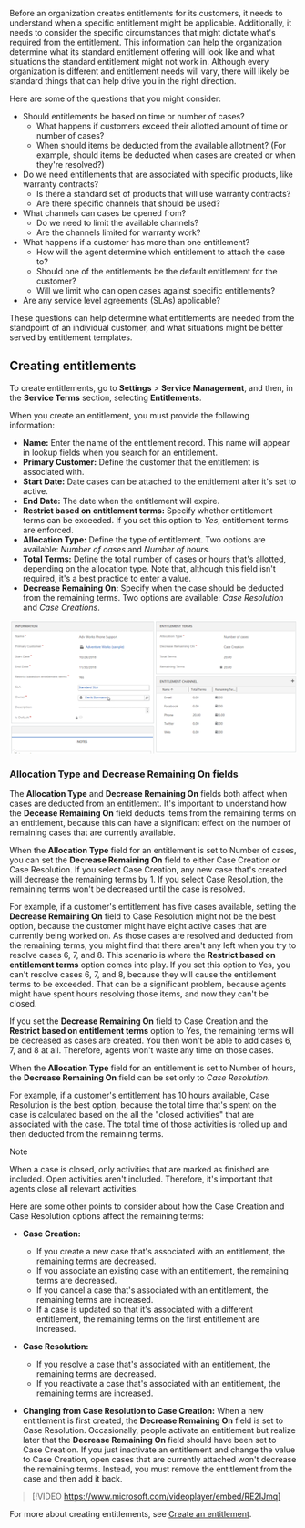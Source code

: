 Before an organization creates entitlements for its customers, it needs to understand when a specific entitlement might be applicable. Additionally, it needs to consider the specific circumstances that might dictate what's required from the entitlement. This information can help the organization determine what its standard entitlement offering will look like and what situations the standard entitlement might not work in. Although every organization is different and entitlement needs will vary, there will likely be standard things that can help drive you in the right direction.

Here are some of the questions that you might consider:

- Should entitlements be based on time or number of cases?
    - What happens if customers exceed their allotted amount of time or number of cases?
    - When should items be deducted from the available allotment? (For example, should items be deducted when cases are created or when they're resolved?)
- Do we need entitlements that are associated with specific products, like warranty contracts?
    - Is there a standard set of products that will use warranty contracts?
    - Are there specific channels that should be used?
- What channels can cases be opened from?
    - Do we need to limit the available channels?
    - Are the channels limited for warranty work?
- What happens if a customer has more than one entitlement?
    - How will the agent determine which entitlement to attach the case to?
    - Should one of the entitlements be the default entitlement for the customer?
    - Will we limit who can open cases against specific entitlements?
- Are any service level agreements (SLAs) applicable?

These questions can help determine what entitlements are needed from the standpoint of an individual customer, and what situations might be better served by entitlement templates.

## Creating entitlements

To create entitlements, go to **Settings** \> **Service Management**, and then, in the **Service Terms** section, selecting **Entitlements**.

When you create an entitlement, you must provide the following information:

- **Name:** Enter the name of the entitlement record. This name will appear in lookup fields when you search for an entitlement.
- **Primary Customer:** Define the customer that the entitlement is associated with.
- **Start Date:** Date cases can be attached to the entitlement after it's set to active.
- **End Date:** The date when the entitlement will expire.
- **Restrict based on entitlement terms:** Specify whether entitlement terms can be exceeded. If you set this option to *Yes*, entitlement terms are enforced.
- **Allocation Type:** Define the type of entitlement. Two options are available: *Number of cases* and *Number of hours*.
- **Total Terms:** Define the total number of cases or hours that's allotted, depending on the allocation type. Note that, although this field isn't required, it's a best practice to enter a value.
- **Decrease Remaining On:** Specify when the case should be deducted from the remaining terms. Two options are available: *Case Resolution* and *Case Creations*.

![Creating entitlements](../media/EN-Unit2-1.png)

### Allocation Type and Decrease Remaining On fields

The **Allocation Type** and **Decrease Remaining On** fields both affect when cases are deducted from an entitlement. It's important to understand how the **Decease Remaining On** field deducts items from the remaining terms on an entitlement, because this can have a significant effect on the number of remaining cases that are currently available.

When the **Allocation Type** field for an entitlement is set to Number of cases, you can set the **Decrease Remaining On** field to either Case Creation or Case Resolution. If you select Case Creation, any new case that's created will decrease the remaining terms by 1. If you select Case Resolution, the remaining terms won't be decreased until the case is resolved.

For example, if a customer's entitlement has five cases available, setting the **Decrease Remaining On** field to Case Resolution might not be the best option, because the customer might have eight active cases that are currently being worked on. As those cases are resolved and deducted from the remaining terms, you might find that there aren't any left when you try to resolve cases 6, 7, and 8. This scenario is where the **Restrict based on entitlement terms** option comes into play. If you set this option to Yes, you can't resolve cases 6, 7, and 8, because they will cause the entitlement terms to be exceeded. That can be a significant problem, because agents might have spent hours resolving those items, and now they can't be closed.

If you set the **Decrease Remaining On** field to Case Creation and the **Restrict based on entitlement terms** option to Yes, the remaining terms will be decreased as cases are created. You then won't be able to add cases 6, 7, and 8 at all. Therefore, agents won't waste any time on those cases.

When the **Allocation Type** field for an entitlement is set to Number of hours, the **Decrease Remaining On** field can be set only to *Case Resolution*.

For example, if a customer's entitlement has 10 hours available, Case Resolution is the best option, because the total time that's spent on the case is calculated based on the all the "closed activities" that are associated with the case. The total time of those activities is rolled up and then deducted from the remaining terms.

> [!NOTE]
> When a case is closed, only activities that are marked as finished are included. Open activities aren't included. Therefore, it's important that agents close all relevant activities.

Here are some other points to consider about how the Case Creation and Case Resolution options affect the remaining terms:

- **Case Creation:**
    - If you create a new case that's associated with an entitlement, the remaining terms are decreased.
    - If you associate an existing case with an entitlement, the remaining terms are decreased.
    - If you cancel a case that's associated with an entitlement, the remaining terms are increased.
    - If a case is updated so that it's associated with a different entitlement, the remaining terms on the first entitlement are increased.

- **Case Resolution:**
    - If you resolve a case that's associated with an entitlement, the remaining terms are decreased.
    - If you reactivate a case that's associated with an entitlement, the remaining terms are increased.

- **Changing from Case Resolution to Case Creation:** When a new entitlement is first created, the **Decrease Remaining On** field is set to Case Resolution. Occasionally, people activate an entitlement but realize later that the **Decrease Remaining On** field should have been set to Case Creation. If you just inactivate an entitlement and change the value to Case Creation, open cases that are currently attached won't decrease the remaining terms. Instead, you must remove the entitlement from the case and then add it back.

> [!VIDEO https://www.microsoft.com/videoplayer/embed/RE2IJmq]

For more about creating entitlements, see [Create an entitlement](https://docs.microsoft.com/dynamics365/customer-engagement/customer-service/create-entitlement-define-support-terms-customer#create-an-entitlement).

